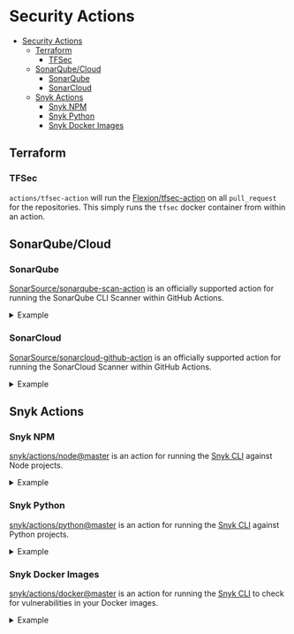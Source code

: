 # Security Actions
- [Security Actions](#security-actions)
  - [Terraform](#terraform)
    - [TFSec](#tfsec)
  - [SonarQube/Cloud](#sonarqubecloud)
    - [SonarQube](#sonarqube)
    - [SonarCloud](#sonarcloud)
  - [Snyk Actions](#snyk-actions)
    - [Snyk NPM](#snyk-npm)
    - [Snyk Python](#snyk-python)
    - [Snyk Docker Images](#snyk-docker-images)

## Terraform
### TFSec
`actions/tfsec-action` will run the [Flexion/tfsec-action](https://github.com/flexion/flexion-sig-security/actions/tfsec-action) on all `pull_request` for the repositories. This simply runs the `tfsec` docker container from within an action. 

## SonarQube/Cloud
### SonarQube
[SonarSource/sonarqube-scan-action](https://github.com/SonarSource/sonarqube-scan-action) is an officially supported action for running the SonarQube CLI Scanner within GitHub Actions.
<details>
    <summary>Example</summary>

    ```yaml
        on:
        # Trigger analysis when pushing in master or pull requests, and when creating
        # a pull request. 
        push:
            branches:
            - master
        pull_request:
            types: [opened, synchronize, reopened]

        name: Main Workflow
        jobs:
        sonarqube:
            runs-on: ubuntu-latest
            steps:
            - uses: actions/checkout@v2
            with:
                # Disabling shallow clone is recommended for improving relevancy of reporting
                fetch-depth: 0
            - name: SonarQube Scan
            uses: sonarsource/sonarqube-scan-action@master
            env:
                SONAR_TOKEN: ${{ secrets.SONAR_TOKEN }}
                SONAR_HOST_URL: ${{ secrets.SONAR_HOST_URL }}
    ```
</details>

### SonarCloud
[SonarSource/sonarcloud-github-action](https://github.com/SonarSource/sonarcloud-github-action) is an officially supported action for running the SonarCloud Scanner within GitHub Actions.
<details>
    <summary>Example</summary>

    ```yaml
        on:
        # Trigger analysis when pushing in master or pull requests, and when creating
        # a pull request.
        push:
            branches:
            - master
        pull_request:
            types: [opened, synchronize, reopened]
        name: SonarCloud Workflow
        jobs:
        sonarcloud:
            runs-on: ubuntu-latest
            steps:
            - uses: actions/checkout@v2
            with:
                # Disabling shallow clone is recommended for improving relevancy of reporting
                fetch-depth: 0
            - name: SonarCloud Scan
            uses: sonarsource/sonarcloud-github-action@master
            env:
                GITHUB_TOKEN: ${{ secrets.GITHUB_TOKEN }}
                SONAR_TOKEN: ${{ secrets.SONAR_TOKEN }}
    ```
</details>

## Snyk Actions
### Snyk NPM
[snyk/actions/node@master](https://github.com/snyk/actions/tree/master/node) is an action for running the [Snyk CLI](https://github.com/snyk/snyk) against Node projects.
<details>
    <summary>Example</summary>

    ```yaml
    name: Example workflow for Node using Snyk
    on: push
    jobs:
    security:
        runs-on: ubuntu-latest
        steps:
        - uses: actions/checkout@master
        - name: Run Snyk to check for vulnerabilities
            uses: snyk/actions/node@master
            env:
            SNYK_TOKEN: ${{ secrets.SNYK_TOKEN }}
            with:
            args: --severity-threshold=high
    ```
</details>

### Snyk Python
[snyk/actions/python@master](https://github.com/snyk/actions/tree/master/python) is an action for running the [Snyk CLI](https://github.com/snyk/snyk) against Python projects.
<details>
    <summary>Example</summary>

    ```yaml
        name: Example workflow for Python using Snyk
        on: push
        jobs:
        security:
            runs-on: ubuntu-latest
            steps:
            - uses: actions/checkout@master
            - name: Run Snyk to check for vulnerabilities
                uses: snyk/actions/python@master
                env:
                SNYK_TOKEN: ${{ secrets.SNYK_TOKEN }}
    ```
</details>

### Snyk Docker Images
[snyk/actions/docker@master](https://github.com/snyk/actions/tree/master/docker) is an action for running the [Snyk CLI](https://github.com/snyk/snyk) to check for vulnerabilities in your Docker images.
<details>
    <summary>Example</summary>
    
    ```yaml
        name: Example workflow for Docker using Snyk 
        on: push
        jobs:
        security:
            runs-on: ubuntu-latest
            steps:
            - name: Run Snyk to check Docker image for vulnerabilities
            uses: snyk/actions/docker@master
            env:
                SNYK_TOKEN: ${{ secrets.SNYK_TOKEN }}
            with:
                image: your/image-to-test
    ```
</details>